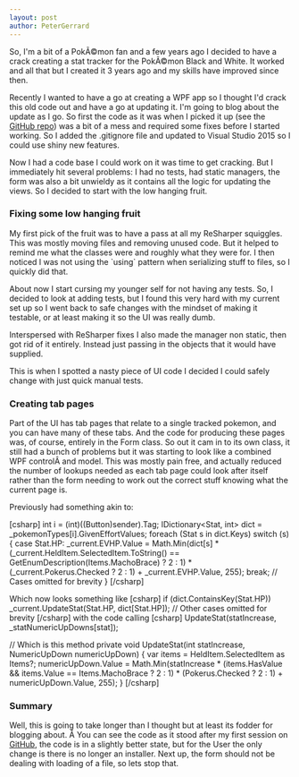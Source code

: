 ```yaml
---
layout: post
author: PeterGerrard
---
```

So, I'm a bit of a PokÃ©mon fan and a few years ago I decided to have a crack creating a stat tracker for the PokÃ©mon Black and White. It worked and all that but I created it 3 years ago and my skills have improved since then.

Recently I wanted to have a go at creating a WPF app so I thought I'd crack this old code out and have a go at updating it. I'm going to blog about the update as I go. So first the code as it was when I picked it up (see the <a href="https://github.com/PeterGerrard/EVTracker/tree/0a78d0e35f6f0ff98cb161dfe9ece7398e6db2d6">GitHub repo</a>) was a bit of a mess and required some fixes before I started working. So I added the .gitignore file and updated to Visual Studio 2015 so I could use shiny new features.

Now I had a code base I could work on it was time to get cracking. But I immediately hit several problems: I had no tests, had static managers, the form was also a bit unwieldy as it contains all the logic for updating the views. So I decided to start with the low hanging fruit.
<h3>Fixing some low hanging fruit</h3>
My first pick of the fruit was to have a pass at all my ReSharper squiggles. This was mostly moving files and removing unused code. But it helped to remind me what the classes were and roughly what they were for. I then noticed I was not using the `using` pattern when serializing stuff to files, so I quickly did that.

About now I start cursing my younger self for not having any tests. So, I decided to look at adding tests, but I found this very hard with my current set up so I went back to safe changes with the mindset of making it testable, or at least making it so the UI was really dumb.

Interspersed with ReSharper fixes I also made the manager non static, then got rid of it entirely. Instead just passing in the objects that it would have supplied.

This is when I spotted a nasty piece of UI code I decided I could safely change with just quick manual tests.
<h3>Creating tab pages</h3>
Part of the UI has tab pages that relate to a single tracked pokemon, and you can have many of these tabs. And the code for producing these pages was, of course, entirely in the Form class. So out it cam in to its own class, it still had a bunch of problems but it was starting to look like a combined WPF controlÂ and model. This was mostly pain free, and actually reduced the number of lookups needed as each tab page could look after itself rather than the form needing to work out the correct stuff knowing what the current page is.

Previously had something akin to:

[csharp]
int i = (int)((Button)sender).Tag;
IDictionary&lt;Stat, int&gt; dict = _pokemonTypes[i].GivenEffortValues;
foreach (Stat s in dict.Keys)
    switch (s)
    {
        case Stat.HP: _current.EVHP.Value = Math.Min(dict[s] * (_current.HeldItem.SelectedItem.ToString() == GetEnumDescription(Items.MachoBrace) ? 2 : 1) * (_current.Pokerus.Checked ? 2 : 1) + _current.EVHP.Value, 255);
						break;
        // Cases omitted for brevity
}
[/csharp]

Which now looks something like
[csharp]
if (dict.ContainsKey(Stat.HP)) _current.UpdateStat(Stat.HP, dict[Stat.HP]);
// Other cases omitted for brevity
[/csharp]
with the code calling
[csharp]
UpdateStat(statIncrease, _statNumericUpDowns[stat]);

// Which is this method
private void UpdateStat(int statIncrease, NumericUpDown numericUpDown)
{
    var items = HeldItem.SelectedItem as Items?;
    numericUpDown.Value = Math.Min(statIncrease * (items.HasValue &amp;&amp; items.Value == Items.MachoBrace ? 2 : 1) * (Pokerus.Checked ? 2 : 1) + numericUpDown.Value, 255);
}
[/csharp]
<h3>Summary</h3>
Well, this is going to take longer than I thought but at least its fodder for blogging about. Â You can see the code as it stood after my first session on <a href="https://github.com/PeterGerrard/EVTracker/tree/2055ab43a5008ec5f3acfd6c1dab9936d0d814cf">GitHub</a>, the code is in a slightly better state, but for the User the only change is there is no longer an installer. Next up, the form should not be dealing with loading of a file, so lets stop that.
